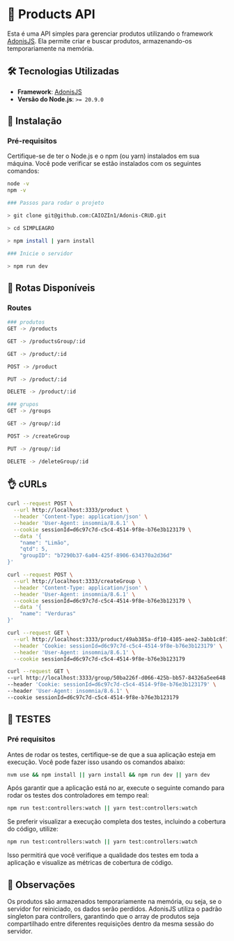 # 🛒 Products API

Esta é uma API simples para gerenciar produtos utilizando o framework [AdonisJS](https://adonisjs.com/). Ela permite criar e buscar produtos, armazenando-os temporariamente na memória.

## 🛠️ Tecnologias Utilizadas

- **Framework**: [AdonisJS](https://adonisjs.com/) 
- **Versão do Node.js**: `>= 20.9.0`

## 🚀 Instalação

### Pré-requisitos

Certifique-se de ter o Node.js e o npm (ou yarn) instalados em sua máquina. Você pode verificar se estão instalados com os seguintes comandos:

```bash
node -v
npm -v

### Passos para rodar o projeto

> git clone git@github.com:CAIOZIn1/Adonis-CRUD.git

> cd SIMPLEAGRO

> npm install | yarn install

### Inicie o servidor

> npm run dev
```

## 🔀 Rotas Disponíveis


### Routes

```bash
### produtos
GET -> /products

GET -> /productsGroup/:id

GET -> /product/:id

POST -> /product

PUT -> /product/:id

DELETE -> /product/:id

### grupos
GET -> /groups

GET -> /group/:id

POST -> /createGroup

PUT -> /group/:id

DELETE -> /deleteGroup/:id
```

## 👌 cURLs
 
```bash
curl --request POST \
  --url http://localhost:3333/product \
  --header 'Content-Type: application/json' \
  --header 'User-Agent: insomnia/8.6.1' \
  --cookie sessionId=d6c97c7d-c5c4-4514-9f8e-b76e3b123179 \
  --data '{
	"name": "Limão",
	"qtd": 5,
	"groupID": "b7290b37-6a04-425f-8906-634370a2d36d"
}'
```

```bash
curl --request POST \
  --url http://localhost:3333/createGroup \
  --header 'Content-Type: application/json' \
  --header 'User-Agent: insomnia/8.6.1' \
  --cookie sessionId=d6c97c7d-c5c4-4514-9f8e-b76e3b123179 \
  --data '{
	"name": "Verduras"
}'
```

```bash
curl --request GET \
  --url http://localhost:3333/product/49ab385a-df10-4105-aee2-3abb1c8f1b6a \
  --header 'Cookie: sessionId=d6c97c7d-c5c4-4514-9f8e-b76e3b123179' \
  --header 'User-Agent: insomnia/8.6.1' \
  --cookie sessionId=d6c97c7d-c5c4-4514-9f8e-b76e3b123179
  ```

  ```bash
  curl --request GET \
  --url http://localhost:3333/group/50ba226f-d066-425b-bb57-84326a5ee648 \
  --header 'Cookie: sessionId=d6c97c7d-c5c4-4514-9f8e-b76e3b123179' \
  --header 'User-Agent: insomnia/8.6.1' \
  --cookie sessionId=d6c97c7d-c5c4-4514-9f8e-b76e3b123179
  ```

## 🧪 TESTES

### Pré requisitos

Antes de rodar os testes, certifique-se de que a sua aplicação esteja em execução. Você pode fazer isso usando os comandos abaixo:

```bash
nvm use && npm install || yarn install && npm run dev || yarn dev
```

Após garantir que a aplicação está no ar, execute o seguinte comando para rodar os testes dos controladores em tempo real:

```bash
npm run test:controllers:watch || yarn test:controllers:watch
```

Se preferir visualizar a execução completa dos testes, incluindo a cobertura do código, utilize:

```bash
npm run test:controllers:watch || yarn test:controllers:watch
```

Isso permitirá que você verifique a qualidade dos testes em toda a aplicação e visualize as métricas de cobertura de código.

## 📌 Observações

Os produtos são armazenados temporariamente na memória, ou seja, se o servidor for reiniciado, os dados serão perdidos.
AdonisJS utiliza o padrão singleton para controllers, garantindo que o array de produtos seja compartilhado entre diferentes requisições dentro da mesma sessão do servidor.
